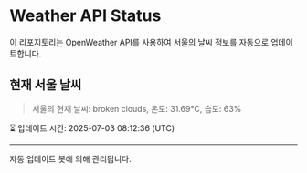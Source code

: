 
# Weather API Status

이 리포지토리는 OpenWeather API를 사용하여 서울의 날씨 정보를 자동으로 업데이트합니다.

## 현재 서울 날씨
> 서울의 현재 날씨: broken clouds, 온도: 31.69°C, 습도: 63%

⏳ 업데이트 시간: 2025-07-03 08:12:36 (UTC)

---
자동 업데이트 봇에 의해 관리됩니다.
